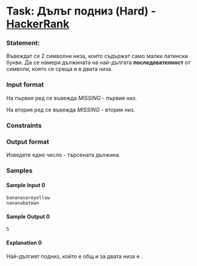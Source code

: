 # Task: Дълъг подниз (Hard) - [HackerRank](<https://www.hackerrank.com/contests/sda-hw-9-2023/challenges/longest-match>)


### Statement:

Въвеждат се 2 символни низа, които съдържат само малки латински букви. Да се намери дължината на най-дългата **последователност** от символи, която се среща и в двата низа.


### Input format

На първия ред се въвежда $MISSING$ - първия низ.

На втория ред се въвежда $MISSING$ - втория низ.


### Constraints



### Output format

Изведете едно число - търсената дължина.


### Samples


#### Sample Input 0
```
bananasareyellow
nananabatman
```

#### Sample Output 0
```
5
```

#### Explanation 0
Най-дългият подниз, който е общ и за двата низа е .
